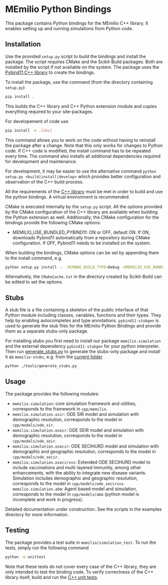 # MEmilio Python Bindings

This package contains Python bindings for the MEmilio C++ library. It enables setting up and running simulations from Python code.

## Installation

Use the provided `setup.py` script to build the bindings and install the package. The script requires CMake and the Scikit-Build packages. Both are installed by the script if not available on the system. The package uses the [Pybind11 C++ library](https://pybind11.readthedocs.io) to create the bindings.

To install the package, use the command (from the directory containing `setup.py`)

```bash
pip install .
```

This builds the C++ library and C++ Python extension module and copies everything required to your site-packages. 

For developement of code use

```bash
pip install -e .[dev]
```

This command allows you to work on the code without having to reinstall the package after a change. Note that this only works for changes to Python code. If C++ code is modified, the install command has to be repeated every time. The command also installs all additional dependencies required for development and maintenance. 

For development, it may be easier to use the alternative command `python setup.py <build|install|develop>` which provides better configuration and observation of the C++ build process.

All the requirements of the [C++ library](../../cpp/README.md) must be met in order to build and use the python bindings. A virtual environment is recommended. 

CMake is executed internally by the `setup.py` script. All the options provided by the CMake configuration of the C++ library are available when building the Python extension as well. Additionally, the CMake configuration for the bindings provide the following CMake options:

- MEMILIO_USE_BUNDLED_PYBIND11: ON or OFF, default ON. If ON, downloads Pybind11 automatically from a repository during CMake configuration. If OFF, Pybind11 needs to be installed on the system.

When building the bindings, CMake options can be set by appending them to the install command, e.g.

```bash
python setup.py install -- -DCMAKE_BUILD_TYPE=Debug -DMEMILIO_USE_BUNDLED_PYBIND11=OFF
```

Alternatively, the `CMakeCache.txt` in the directory created by Scikit-Build can be edited to set the options.

## Stubs

A stub file is a file containing a skeleton of the public interface of that Python module including classes, variables, functions and their types. They help by enabling autocompletes and type annotations. `pybind11-stubgen` is used to generate the stub files for the MEmilio Python Bindings and provide them as a separate stubs-only package.

For installing stubs you first need to install our package `memilio.simulation` and the external dependency `pybind11-stubgen` for your python interpreter. Then run [generate_stubs.py](tools/generate_stubs.py) to generate the stubs-only package and install it as `memilio-stubs`, e.g. from the [current folder](.)

```bash
python ./tools/generate_stubs.py
```

## Usage

The package provides the following modules:

- `memilio.simulation`: core simulation framework and utilities, corresponds to the framework in `cpp/memilio`.
- `memilio.simulation.osir`: ODE SIR model and simulation with demographic resolution, corresponds to the model in `cpp/models/ode_sir`.
- `memilio.simulation.oseir`: ODE SEIR model and simulation with demographic resolution, corresponds to the model in `cpp/models/ode_seir`.
- `memilio.simulation.osecir`: ODE SECIHURD model and simulation with demographic and geographic resolution, corresponds to the model in `cpp/models/ode_secir`.
- `memilio.simulation.osecirvvs`: Extended ODE SECIHURD model to include vaccinations and multi-layered immunity, among other enhancements, with the ability to integrate new disease variants. Simulation includes demographic and geographic resolution, corresponds to the model in `cpp/models/ode_secirvvs`.
`memilio.simulation.abm`: Agent based model and simulation, corresponds to the model in `cpp/models/abm` (python model is incomplete and work in progress).

Detailed documentation under construction. See the scripts in the examples directory for more information.

## Testing

The package provides a test suite in `memilio/simulation_test`. To run the tests, simply run the following command

```bash
python -m unittest
```

Note that these tests do not cover every case of the C++ library, they are only intended to test the binding code. To verify correctness of the C++ library itself, build and run the [C++ unit tests](../../cpp/README.md).
